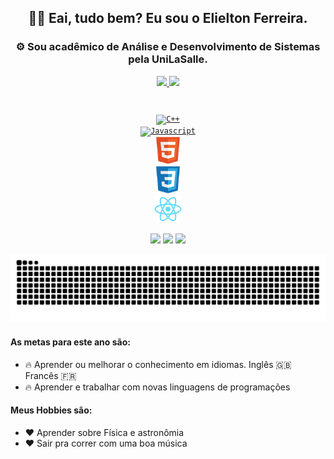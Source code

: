 <div align="center">
  
  ## ✌🏼 Eai, tudo bem?  Eu sou o **Elielton** **Ferreira.** 
  ### ⚙️ Sou acadêmico de **Análise  e Desenvolvimento de Sistemas pela UniLaSalle.**   
  
  <a href="https://github.com/elioferreira">
  <img height="150em" src="https://github-readme-stats.vercel.app/api?username=elioferreira&show_icons=true&theme=dark&include_all_commits=true&count_private=true"/>
  <img height="150em" src="https://github-readme-stats.vercel.app/api/top-langs/?username=elioferreira&layout=compact&langs_count=7&theme=dark"/>

  ###
  <code> <img height="44" src="https://user-images.githubusercontent.com/101156218/164949594-798025ed-50c1-4b4a-a2f1-5bad4df3bc91.png" alt="C++"/></code>
  <code> <img height="44" src="https://cdn.jsdelivr.net/gh/devicons/devicon/icons/javascript/javascript-original.svg" alt="Javascript" /></code>
  <code> <img height="44" src="https://raw.githubusercontent.com/devicons/devicon/master/icons/html5/html5-original.svg" alt="Html" /></code>
  <code> <img height="44" src="https://raw.githubusercontent.com/devicons/devicon/master/icons/css3/css3-original.svg" alt="CSS" /></code>
  <code> <img height="44" src="https://raw.githubusercontent.com/devicons/devicon/master/icons/react/react-original.svg" alt=React/></code>
    
  <a href="https://www.instagram.com/ellieltonferreira/" target="_blank"><img src="https://img.shields.io/badge/-Instagram-%23E4405F?style=for-the-badge&logo=instagram&logoColor=white" target="_blank"></a>
  <a href="https://www.linkedin.com/in/elielton-ferreira-192084210/" target="_blank"><img src="https://img.shields.io/badge/-LinkedIn-%230077B5?style=for-the-badge&logo=linkedin&logoColor=white" target="_blank"></a> 
  <a href = "mailto:elieltonferreirahf@outlook.com"><img src="https://img.shields.io/badge/-email-%23333?style=for-the-badge&logo=gmail&logoColor=white" target="_blank"></a>
    
  ![Snake animation](https://github.com/elioferreira/elioferreira/blob/output/github-contribution-grid-snake.svg)

<div align="left">
     
  #### As metas para este ano são:
  - 🔥 Aprender ou melhorar o conhecimento em idiomas. Inglês 🇬🇧󠁧󠁢 Francês 🇫🇷
  - 🔥 Aprender e trabalhar com novas linguagens de programações
    
  #### Meus Hobbies são:
  - ❤️ Aprender sobre Física e astronômia
  - ❤️ Sair pra correr com uma boa música     

</div>
